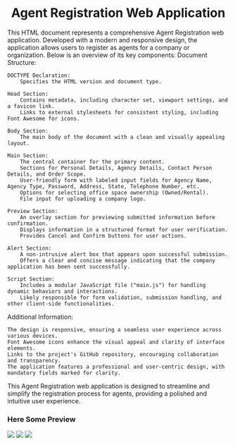 <div>
<h1 style="text-align: center;">
Agent Registration Web Application
<h/>
</div>

This HTML document represents a comprehensive Agent Registration web application. Developed with a modern and responsive design, the application allows users to register as agents for a company or organization. Below is an overview of its key components:
Document Structure:

    DOCTYPE Declaration:
        Specifies the HTML version and document type.

    Head Section:
        Contains metadata, including character set, viewport settings, and a favicon link.
        Links to external stylesheets for consistent styling, including Font Awesome for icons.

    Body Section:
        The main body of the document with a clean and visually appealing layout.

    Main Section:
        The central container for the primary content.
        Sections for Personal Details, Agency Details, Contact Person Details, and Order Scope.
        User-friendly form with labeled input fields for Agency Name, Agency Type, Password, Address, State, Telephone Number, etc.
        Options for selecting office space ownership (Owned/Rental).
        File input for uploading a company logo.

    Preview Section:
        An overlay section for previewing submitted information before confirmation.
        Displays information in a structured format for user verification.
        Provides Cancel and Confirm buttons for user actions.

    Alert Section:
        A non-intrusive alert box that appears upon successful submission.
        Offers a clear and concise message indicating that the company application has been sent successfully.

    Script Section:
        Includes a modular JavaScript file ("main.js") for handling dynamic behaviors and interactions.
        Likely responsible for form validation, submission handling, and other client-side functionalities.

Additional Information:

    The design is responsive, ensuring a seamless user experience across various devices.
    Font Awesome icons enhance the visual appeal and clarity of interface elements.
    Links to the project's GitHub repository, encouraging collaboration and transparency.
    The application features a professional and user-centric design, with mandatory fields marked for clarity.

This Agent Registration web application is designed to streamline and simplify the registration process for agents, providing a polished and intuitive user experience.

### Here Some Preview

<img src="https://media.discordapp.net/attachments/1051517145860821044/1189894210380369941/image.png?ex=659fd256&is=658d5d56&hm=3afa13f018e6090c3e6670798f490683d6f1cda99b6f8ab25a458aade781bb9f&=&format=webp&quality=lossless&width=1291&height=676" />
<img src="https://media.discordapp.net/attachments/1051517145860821044/1189894335873949726/image.png?ex=659fd274&is=658d5d74&hm=b0d80e2047b534afc7055b077da162a4838e5c37e507674259506c4fffa14720&=&format=webp&quality=lossless&width=1440&height=642" />
<img src="https://media.discordapp.net/attachments/1051517145860821044/1189898297108865085/image.png?ex=659fd625&is=658d6125&hm=7c8400e739320cd6f3d7bc1af8cc6bc362d36e2e792cb83f77259bbc9e02ecd8&=&format=webp&quality=lossless&width=1377&height=676" />
